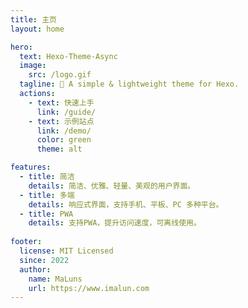 ```yaml
---
title: 主页
layout: home

hero:
  text: Hexo-Theme-Async
  image:
    src: /logo.gif
  tagline: 🎈 A simple & lightweight theme for Hexo.
  actions:
    - text: 快速上手
      link: /guide/
    - text: 示例站点
      link: /demo/
      color: green
      theme: alt

features:
  - title: 简洁
    details: 简洁、优雅、轻量、美观的用户界面。
  - title: 多端
    details: 响应式界面，支持手机、平板、PC 多种平台。
  - title: PWA 
    details: 支持PWA，提升访问速度，可离线使用。
    
footer:
  license: MIT Licensed
  since: 2022
  author:
    name: MaLuns
    url: https://www.imalun.com
---
```


